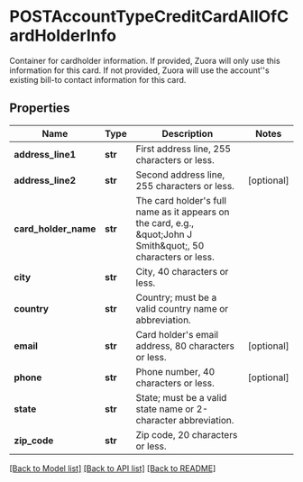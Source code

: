 # POSTAccountTypeCreditCardAllOfCardHolderInfo

Container for cardholder information. If provided, Zuora       will only use this information for this card.  If not provided, Zuora       will use the account''s existing bill-to contact information for this       card. 
## Properties
Name | Type | Description | Notes
------------ | ------------- | ------------- | -------------
**address_line1** | **str** | First address line, 255 characters or less.  | 
**address_line2** | **str** | Second address line, 255 characters or less.  | [optional] 
**card_holder_name** | **str** | The card holder&#39;s full name as it appears on the card, e.g., \&quot;John J Smith\&quot;, 50 characters or less.  | 
**city** | **str** | City, 40 characters or less.  | 
**country** | **str** | Country; must be a valid country name or abbreviation.  | 
**email** | **str** | Card holder&#39;s email address, 80 characters or less.  | [optional] 
**phone** | **str** | Phone number, 40 characters or less.  | [optional] 
**state** | **str** | State; must be a valid state name or 2-character abbreviation.  | 
**zip_code** | **str** | Zip code, 20 characters or less.  | 

[[Back to Model list]](../README.md#documentation-for-models) [[Back to API list]](../README.md#documentation-for-api-endpoints) [[Back to README]](../README.md)


